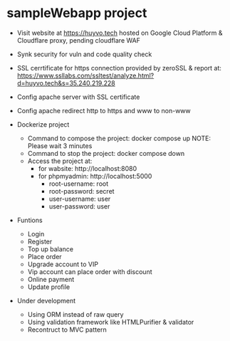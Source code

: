 # sampleWebapp project 

* Visit website at https://huyvo.tech hosted on Google Cloud Platform & Cloudflare proxy, pending cloudflare WAF
* Synk security for vuln and code quality check
* SSL cerrtificate for https connection provided by zeroSSL & report at: https://www.ssllabs.com/ssltest/analyze.html?d=huyvo.tech&s=35.240.219.228
* Config apache server with SSL certificate
* Config apache redirect http to https and www to non-www
* Dockerize project
    - Command to compose the project: docker compose up
    NOTE: Please wait 3 minutes
    - Command to stop the project: docker compose down
    - Access the project at: 
        + for wabsite: http://localhost:8080
        + for phpmyadmin: http://localhost:5000
            - root-username: root
            - root-password: secret
            - user-username: user
            - user-password: user

* Funtions 
    - Login
    - Register
    - Top up balance
    - Place order
    - Upgrade account to VIP
    - Vip account can place order with discount
    - Online payment 
    - Update profile

* Under development
   - Using ORM instead of raw query
   - Using validation framework like HTMLPurifier & validator
   - Recontruct to MVC pattern
